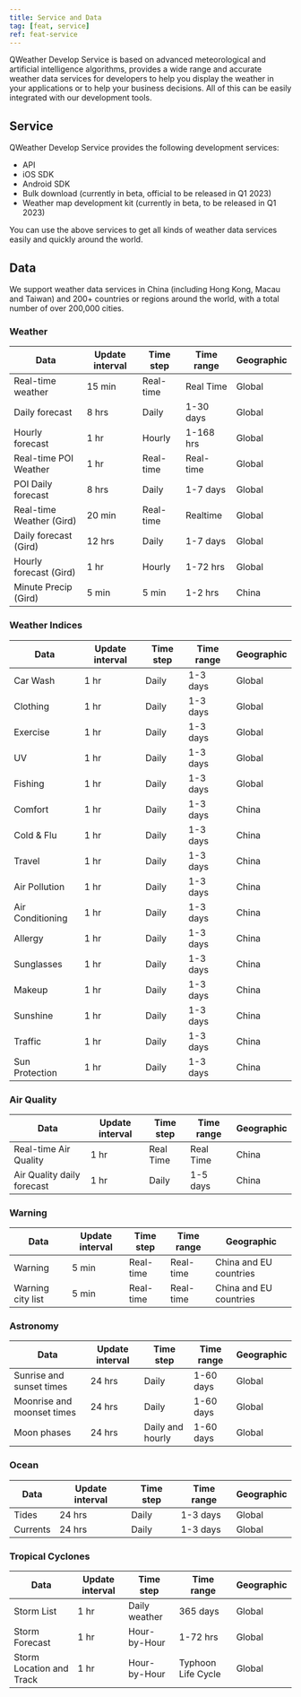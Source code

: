 ```yaml
---
title: Service and Data
tag: [feat, service]
ref: feat-service
---
```


QWeather Develop Service is based on advanced meteorological and artificial intelligence algorithms, provides a wide range and accurate weather data services for developers to help you display the weather in your applications or to help your business decisions. All of this can be easily integrated with our development tools.

## Service

QWeather Develop Service provides the following development services:

- API
- iOS SDK
- Android SDK
- Bulk download (currently in beta, official to be released in Q1 2023)
- Weather map development kit (currently in beta, to be released in Q1 2023)

You can use the above services to get all kinds of weather data services easily and quickly around the world.

## Data

We support weather data services in China (including Hong Kong, Macau and Taiwan) and 200+ countries or regions around the world, with a total number of over 200,000 cities.

### Weather

| Data                     | Update interval | Time step | Time range | Geographic |
| ------------------------ | --------------- | --------- | ---------- | ---------- |
| Real-time weather        | 15 min          | Real-time | Real Time  | Global     |
| Daily forecast           | 8 hrs           | Daily     | 1-30 days  | Global     |
| Hourly forecast          | 1 hr            | Hourly    | 1-168 hrs  | Global     |
| Real-time POI Weather    | 1 hr            | Real-time | Real-time  | Global     |
| POI Daily forecast       | 8 hrs           | Daily     | 1-7 days   | Global     |
| Real-time Weather (Gird) | 20 min          | Real-time | Realtime   | Global      |
| Daily forecast (Gird)    | 12 hrs          | Daily     | 1-7 days   | Global      |
| Hourly forecast (Gird)   | 1 hr            | Hourly    | 1-72 hrs   | Global      |
| Minute Precip (Gird)     | 5 min           | 5 min     | 1-2 hrs    | China      |

### Weather Indices

| Data             | Update interval | Time step | Time range | Geographic |
| ---------------- | --------------- | --------- | ---------- | ---------- |
| Car Wash         | 1 hr            | Daily     | 1-3 days   | Global     |
| Clothing         | 1 hr            | Daily     | 1-3 days   | Global     |
| Exercise         | 1 hr            | Daily     | 1-3 days   | Global     |
| UV               | 1 hr            | Daily     | 1-3 days   | Global     |
| Fishing          | 1 hr            | Daily     | 1-3 days   | Global     |
| Comfort          | 1 hr            | Daily     | 1-3 days   | China      |
| Cold & Flu       | 1 hr            | Daily     | 1-3 days   | China      |
| Travel           | 1 hr            | Daily     | 1-3 days   | China      |
| Air Pollution    | 1 hr            | Daily     | 1-3 days   | China      |
| Air Conditioning | 1 hr            | Daily     | 1-3 days   | China      |
| Allergy          | 1 hr            | Daily     | 1-3 days   | China      |
| Sunglasses       | 1 hr            | Daily     | 1-3 days   | China      |
| Makeup           | 1 hr            | Daily     | 1-3 days   | China      |
| Sunshine         | 1 hr            | Daily     | 1-3 days   | China      |
| Traffic          | 1 hr            | Daily     | 1-3 days   | China      |
| Sun Protection   | 1 hr            | Daily     | 1-3 days   | China      |

### Air Quality

| Data                       | Update interval | Time step | Time range | Geographic |
| -------------------------- | --------------- | --------- | ---------- | ---------- |
| Real-time Air Quality      | 1 hr            | Real Time | Real Time  | China      |
| Air Quality daily forecast | 1 hr            | Daily     | 1-5 days   | China      |

### Warning

| Data              | Update interval | Time step | Time range | Geographic |
| ----------------- | --------------- | --------- | ---------- | ---------- |
| Warning           | 5 min           | Real-time | Real-time  | China and EU countries      |
| Warning city list | 5 min           | Real-time | Real-time  | China and EU countries      |

### Astronomy

| Data                       | Update interval | Time step        | Time range | Geographic |
| -------------------------- | --------------- | ---------------- | ---------- | ---------- |
| Sunrise and sunset times   | 24 hrs          | Daily            | 1-60 days  | Global     |
| Moonrise and moonset times | 24 hrs          | Daily            | 1-60 days  | Global     |
| Moon phases                | 24 hrs          | Daily and hourly | 1-60 days  | Global     |

### Ocean

| Data     | Update interval | Time step | Time range | Geographic |
| -------- | --------------- | --------- | ---------- | ---------- |
| Tides    | 24 hrs          | Daily     | 1-3 days   | Global     |
| Currents | 24 hrs          | Daily     | 1-3 days   | Global     |

### Tropical Cyclones

| Data                       | Update interval | Time step     | Time range         | Geographic |
| -------------------------- | --------------- | ------------- | ------------------ | ---------- |
| Storm List               | 1 hr            | Daily weather | 365 days           | Global     |
| Storm Forecast           | 1 hr            | Hour-by-Hour  | 1-72 hrs           | Global     |
| Storm Location and Track | 1 hr            | Hour-by-Hour  | Typhoon Life Cycle | Global     |


